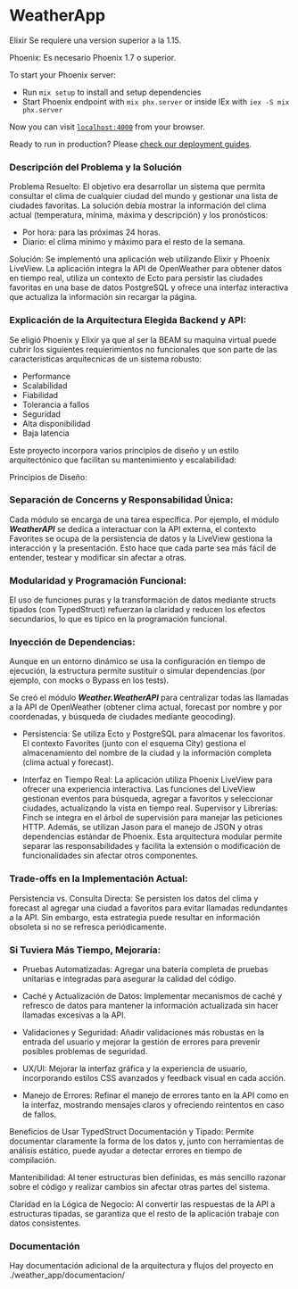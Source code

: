 # WeatherApp
Elixir
Se requiere una version superior a la 1.15.

Phoenix:
Es necesario Phoenix 1.7 o superior.

To start your Phoenix server:

  * Run `mix setup` to install and setup dependencies
  * Start Phoenix endpoint with `mix phx.server` or inside IEx with `iex -S mix phx.server`

Now you can visit [`localhost:4000`](http://localhost:4000) from your browser.

Ready to run in production? Please [check our deployment guides](https://hexdocs.pm/phoenix/deployment.html).



### Descripción del Problema y la Solución
Problema Resuelto:
El objetivo era desarrollar un sistema que permita consultar el clima de cualquier ciudad del mundo y gestionar una lista de ciudades favoritas. La solución debía mostrar la información del clima actual (temperatura, mínima, máxima y descripción) y los pronósticos:

* Por hora: para las próximas 24 horas.
* Diario: el clima mínimo y máximo para el resto de la semana.

Solución:
Se implementó una aplicación web utilizando Elixir y Phoenix LiveView. La aplicación integra la API de OpenWeather para obtener datos en tiempo real, utiliza un contexto de Ecto para persistir las ciudades favoritas en una base de datos PostgreSQL y ofrece una interfaz interactiva que actualiza la información sin recargar la página.


### Explicación de la Arquitectura Elegida Backend y API:

Se eligió Phoenix y Elixir ya que al ser la BEAM su maquina virtual puede cubrir los siguientes requierimientos no funcionales que son parte de las caracteristicas arquitecnicas de un sistema robusto:

* Performance
* Scalabilidad
* Fiabilidad
* Tolerancia a fallos
* Seguridad
* Alta disponibilidad
* Baja latencia 

Este proyecto incorpora varios principios de diseño y un estilo arquitectónico que facilitan su mantenimiento y escalabilidad:

Principios de Diseño:

### Separación de Concerns y Responsabilidad Única:
Cada módulo se encarga de una tarea específica. Por ejemplo, el módulo ***WeatherAPI*** se dedica a interactuar con la API externa, el contexto Favorites se ocupa de la persistencia de datos y la LiveView gestiona la interacción y la presentación. Esto hace que cada parte sea más fácil de entender, testear y modificar sin afectar a otras.

### Modularidad y Programación Funcional:
El uso de funciones puras y la transformación de datos mediante structs tipados (con TypedStruct) refuerzan la claridad y reducen los efectos secundarios, lo que es típico en la programación funcional.


### Inyección de Dependencias:
Aunque en un entorno dinámico se usa la configuración en tiempo de ejecución, la estructura permite sustituir o simular dependencias (por ejemplo, con mocks o Bypass en los tests).

Se creó el módulo ***Weather.WeatherAPI*** para centralizar todas las llamadas a la API de OpenWeather (obtener clima actual, forecast por nombre y por coordenadas, y búsqueda de ciudades mediante geocoding).


* Persistencia:
Se utiliza Ecto y PostgreSQL para almacenar los favoritos. El contexto Favorites (junto con el esquema City) gestiona el almacenamiento del nombre de la ciudad y la información completa (clima actual y forecast).

* Interfaz en Tiempo Real:
La aplicación utiliza Phoenix LiveView para ofrecer una experiencia interactiva. Las funciones del LiveView gestionan eventos para búsqueda, agregar a favoritos y seleccionar ciudades, actualizando la vista en tiempo real.
Supervisor y Librerías:
Finch se integra en el árbol de supervisión para manejar las peticiones HTTP. Además, se utilizan Jason para el manejo de JSON y otras dependencias estándar de Phoenix.
Esta arquitectura modular permite separar las responsabilidades y facilita la extensión o modificación de funcionalidades sin afectar otros componentes.

### Trade-offs en la Implementación Actual:

Persistencia vs. Consulta Directa:
Se persisten los datos del clima y forecast al agregar una ciudad a favoritos para evitar llamadas redundantes a la API. Sin embargo, esta estrategia puede resultar en información obsoleta si no se refresca periódicamente.

### Si Tuviera Más Tiempo, Mejoraría:

* Pruebas Automatizadas:
Agregar una batería completa de pruebas unitarias e integradas para asegurar la calidad del código.

* Caché y Actualización de Datos:
Implementar mecanismos de caché y refresco de datos para mantener la información actualizada sin hacer llamadas excesivas a la API.

* Validaciones y Seguridad:
Añadir validaciones más robustas en la entrada del usuario y mejorar la gestión de errores para prevenir posibles problemas de seguridad.

* UX/UI:
Mejorar la interfaz gráfica y la experiencia de usuario, incorporando estilos CSS avanzados y feedback visual en cada acción.

* Manejo de Errores:
Refinar el manejo de errores tanto en la API como en la interfaz, mostrando mensajes claros y ofreciendo reintentos en caso de fallos.


Beneficios de Usar TypedStruct
Documentación y Tipado:
Permite documentar claramente la forma de los datos y, junto con herramientas de análisis estático, puede ayudar a detectar errores en tiempo de compilación.

Mantenibilidad:
Al tener estructuras bien definidas, es más sencillo razonar sobre el código y realizar cambios sin afectar otras partes del sistema.

Claridad en la Lógica de Negocio:
Al convertir las respuestas de la API a estructuras tipadas, se garantiza que el resto de la aplicación trabaje con datos consistentes.


### Documentación

Hay documentación adicional de la arquitectura y flujos del proyecto en ./weather_app/documentacion/
